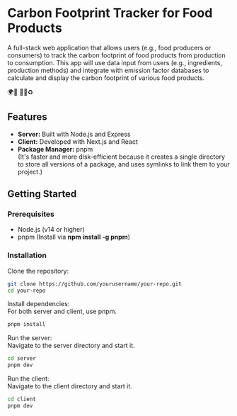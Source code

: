 # Carbon Footprint Tracker for Food Products

A full-stack web application that allows users (e.g., food producers or consumers) to track the carbon footprint of food products from production to consumption. This app will use data input from users (e.g., ingredients, production methods) and integrate with emission factor databases to calculate and display the carbon footprint of various food products.

🌍🌳 🌱🦶♻️

## Features
- **Server:** Built with Node.js and Express
- **Client:** Developed with Next.js and React
- **Package Manager:** pnpm <br>(It's faster and more disk-efficient because it creates a single directory to store all versions of a package, and uses symlinks to link them to your project.)


## Getting Started
### Prerequisites
- Node.js (v14 or higher)
- pnpm (Install via **npm install -g pnpm**)

### Installation
Clone the repository:
```bash
git clone https://github.com/yourusername/your-repo.git
cd your-repo
```

Install dependencies:
<br>
For both server and client, use pnpm.

```bash
pnpm install
```

Run the server:
<br>
Navigate to the server directory and start it.

```bash
cd server
pnpm dev
```

Run the client:
<br>
Navigate to the client directory and start it.

```bash
cd client
pnpm dev
```

